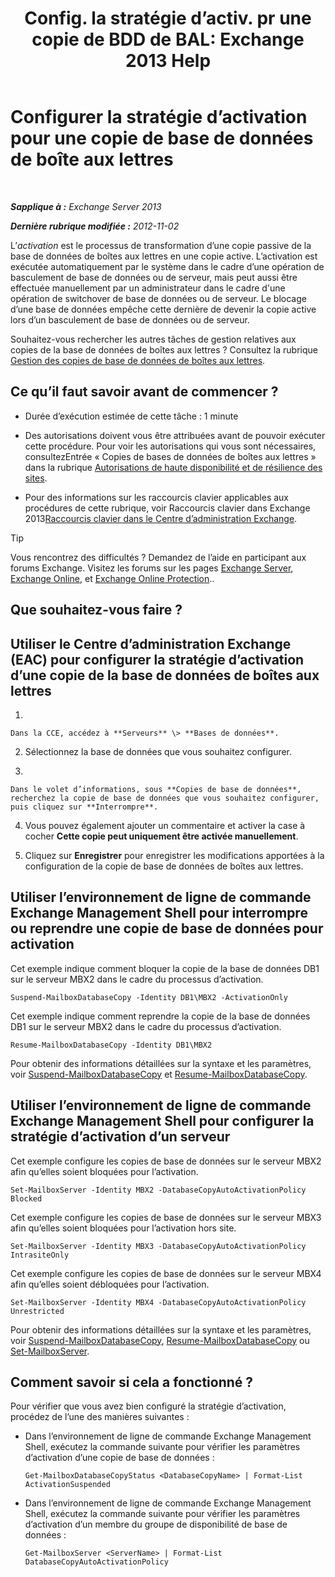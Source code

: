 ﻿---
title: 'Config. la stratégie d’activ. pr une copie de BDD de BAL: Exchange 2013 Help'
TOCTitle: Configurer la stratégie d’activation pour une copie de base de données de boîte aux lettres
ms:assetid: 6b37ed6e-2e36-4688-b485-8fdbb8193ec8
ms:mtpsurl: https://technet.microsoft.com/fr-fr/library/Dd298046(v=EXCHG.150)
ms:contentKeyID: 50478371
ms.date: 04/24/2018
mtps_version: v=EXCHG.150
ms.translationtype: HT
---

# Configurer la stratégie d’activation pour une copie de base de données de boîte aux lettres

 

_**Sapplique à :** Exchange Server 2013_

_**Dernière rubrique modifiée :** 2012-11-02_

L’*activation* est le processus de transformation d’une copie passive de la base de données de boîtes aux lettres en une copie active. L’activation est exécutée automatiquement par le système dans le cadre d’une opération de basculement de base de données ou de serveur, mais peut aussi être effectuée manuellement par un administrateur dans le cadre d'une opération de switchover de base de données ou de serveur. Le blocage d’une base de données empêche cette dernière de devenir la copie active lors d’un basculement de base de données ou de serveur.

Souhaitez-vous rechercher les autres tâches de gestion relatives aux copies de la base de données de boîtes aux lettres ? Consultez la rubrique [Gestion des copies de base de données de boîtes aux lettres](managing-mailbox-database-copies-exchange-2013-help.md).

## Ce qu’il faut savoir avant de commencer ?

  - Durée d’exécution estimée de cette tâche : 1 minute

  - Des autorisations doivent vous être attribuées avant de pouvoir exécuter cette procédure. Pour voir les autorisations qui vous sont nécessaires, consultezEntrée « Copies de bases de données de boîtes aux lettres » dans la rubrique [Autorisations de haute disponibilité et de résilience des sites](high-availability-and-site-resilience-permissions-exchange-2013-help.md).

  - Pour des informations sur les raccourcis clavier applicables aux procédures de cette rubrique, voir Raccourcis clavier dans Exchange 2013[Raccourcis clavier dans le Centre d’administration Exchange](keyboard-shortcuts-in-the-exchange-admin-center-exchange-online-protection-help.md).

> [!TIP]
> Vous rencontrez des difficultés ? Demandez de l’aide en participant aux forums Exchange. Visitez les forums sur les pages <a href="https://go.microsoft.com/fwlink/p/?linkid=60612">Exchange Server</a>, <a href="https://go.microsoft.com/fwlink/p/?linkid=267542">Exchange Online</a>, et <a href="https://go.microsoft.com/fwlink/p/?linkid=285351">Exchange Online Protection</a>..


## Que souhaitez-vous faire ?

## Utiliser le Centre d’administration Exchange (EAC) pour configurer la stratégie d’activation d’une copie de la base de données de boîtes aux lettres

1.  
    
    Dans la CCE, accédez à **Serveurs** \> **Bases de données**.

2.  Sélectionnez la base de données que vous souhaitez configurer.

3.  
    
    Dans le volet d’informations, sous **Copies de base de données**, recherchez la copie de base de données que vous souhaitez configurer, puis cliquez sur **Interrompre**.

4.  Vous pouvez également ajouter un commentaire et activer la case à cocher **Cette copie peut uniquement être activée manuellement**.

5.  Cliquez sur **Enregistrer** pour enregistrer les modifications apportées à la configuration de la copie de base de données de boîtes aux lettres.

## Utiliser l’environnement de ligne de commande Exchange Management Shell pour interrompre ou reprendre une copie de base de données pour activation

Cet exemple indique comment bloquer la copie de la base de données DB1 sur le serveur MBX2 dans le cadre du processus d’activation.

    Suspend-MailboxDatabaseCopy -Identity DB1\MBX2 -ActivationOnly

Cet exemple indique comment reprendre la copie de la base de données DB1 sur le serveur MBX2 dans le cadre du processus d’activation.

    Resume-MailboxDatabaseCopy -Identity DB1\MBX2

Pour obtenir des informations détaillées sur la syntaxe et les paramètres, voir [Suspend-MailboxDatabaseCopy](https://technet.microsoft.com/fr-fr/library/dd351074\(v=exchg.150\)) et [Resume-MailboxDatabaseCopy](https://technet.microsoft.com/fr-fr/library/dd335220\(v=exchg.150\)).

## Utiliser l’environnement de ligne de commande Exchange Management Shell pour configurer la stratégie d’activation d’un serveur

Cet exemple configure les copies de base de données sur le serveur MBX2 afin qu’elles soient bloquées pour l’activation.

    Set-MailboxServer -Identity MBX2 -DatabaseCopyAutoActivationPolicy Blocked

Cet exemple configure les copies de base de données sur le serveur MBX3 afin qu’elles soient bloquées pour l’activation hors site.

    Set-MailboxServer -Identity MBX3 -DatabaseCopyAutoActivationPolicy IntrasiteOnly

Cet exemple configure les copies de base de données sur le serveur MBX4 afin qu’elles soient débloquées pour l’activation.

    Set-MailboxServer -Identity MBX4 -DatabaseCopyAutoActivationPolicy Unrestricted

Pour obtenir des informations détaillées sur la syntaxe et les paramètres, voir [Suspend-MailboxDatabaseCopy](https://technet.microsoft.com/fr-fr/library/dd351074\(v=exchg.150\)), [Resume-MailboxDatabaseCopy](https://technet.microsoft.com/fr-fr/library/dd335220\(v=exchg.150\)) ou [Set-MailboxServer](https://technet.microsoft.com/fr-fr/library/aa998651\(v=exchg.150\)).

## Comment savoir si cela a fonctionné ?

Pour vérifier que vous avez bien configuré la stratégie d’activation, procédez de l’une des manières suivantes :

  - Dans l’environnement de ligne de commande Exchange Management Shell, exécutez la commande suivante pour vérifier les paramètres d’activation d’une copie de base de données :
    
        Get-MailboxDatabaseCopyStatus <DatabaseCopyName> | Format-List ActivationSuspended

  - Dans l’environnement de ligne de commande Exchange Management Shell, exécutez la commande suivante pour vérifier les paramètres d’activation d’un membre du groupe de disponibilité de base de données :
    
        Get-MailboxServer <ServerName> | Format-List DatabaseCopyAutoActivationPolicy

